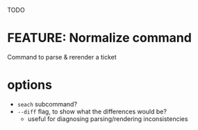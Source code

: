 TODO
# FEATURE: Normalize command
Command to parse & rerender a ticket

# options
* `seach` subcommand?
* `--diff` flag, to show what the differences would be?
    * useful for diagnosing parsing/rendering inconsistencies
